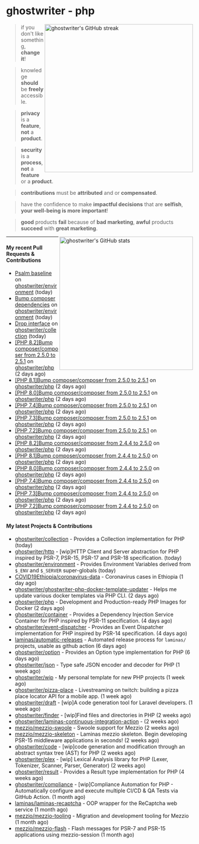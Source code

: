 # ghostwriter - php

<img alt="ghostwriter's GitHub streak" width="400px" align="right" src="https://github-readme-streak-stats.herokuapp.com/?cache_seconds=1800&user=ghostwriter">

> if you don't like something, **change it**!

> knowledge **should** be **freely** accessible.

> **privacy** is a **feature**, **not** a **product**.

> **security** is a **process**, **not** a **feature** or a **product**.

> **contributions** must be **attributed** and or **compensated**.

> have the confidence to make **impactful decisions** that are **selfish**, **your well-being is more important**!

> **good** products **fail** because of **bad marketing**, **awful** products **succeed** with **great marketing**.

<img alt="ghostwriter's GitHub stats" width="360px" align="right" src="https://github-readme-stats.vercel.app/api?cache_seconds=1800&username=ghostwriter&show_icons=true&count_private=true&hide_title=true&hide_rank=true&icon_color=333">

---

#### My recent Pull Requests & Contributions

- [Psalm baseline](https://github.com/ghostwriter/environment/pull/11) on [ghostwriter/environment](https://github.com/ghostwriter/environment) (today)
- [Bump composer dependencies](https://github.com/ghostwriter/environment/pull/10) on [ghostwriter/environment](https://github.com/ghostwriter/environment) (today)
- [Drop interface](https://github.com/ghostwriter/collection/pull/8) on [ghostwriter/collection](https://github.com/ghostwriter/collection) (today)
- [[PHP 8.2]Bump composer/composer from 2.5.0 to 2.5.1](https://github.com/ghostwriter/php/pull/266) on [ghostwriter/php](https://github.com/ghostwriter/php) (2 days ago)
- [[PHP 8.1]Bump composer/composer from 2.5.0 to 2.5.1](https://github.com/ghostwriter/php/pull/265) on [ghostwriter/php](https://github.com/ghostwriter/php) (2 days ago)
- [[PHP 8.0]Bump composer/composer from 2.5.0 to 2.5.1](https://github.com/ghostwriter/php/pull/264) on [ghostwriter/php](https://github.com/ghostwriter/php) (2 days ago)
- [[PHP 7.4]Bump composer/composer from 2.5.0 to 2.5.1](https://github.com/ghostwriter/php/pull/263) on [ghostwriter/php](https://github.com/ghostwriter/php) (2 days ago)
- [[PHP 7.3]Bump composer/composer from 2.5.0 to 2.5.1](https://github.com/ghostwriter/php/pull/262) on [ghostwriter/php](https://github.com/ghostwriter/php) (2 days ago)
- [[PHP 7.2]Bump composer/composer from 2.5.0 to 2.5.1](https://github.com/ghostwriter/php/pull/261) on [ghostwriter/php](https://github.com/ghostwriter/php) (2 days ago)
- [[PHP 8.2]Bump composer/composer from 2.4.4 to 2.5.0](https://github.com/ghostwriter/php/pull/260) on [ghostwriter/php](https://github.com/ghostwriter/php) (2 days ago)
- [[PHP 8.1]Bump composer/composer from 2.4.4 to 2.5.0](https://github.com/ghostwriter/php/pull/259) on [ghostwriter/php](https://github.com/ghostwriter/php) (2 days ago)
- [[PHP 8.0]Bump composer/composer from 2.4.4 to 2.5.0](https://github.com/ghostwriter/php/pull/258) on [ghostwriter/php](https://github.com/ghostwriter/php) (2 days ago)
- [[PHP 7.4]Bump composer/composer from 2.4.4 to 2.5.0](https://github.com/ghostwriter/php/pull/257) on [ghostwriter/php](https://github.com/ghostwriter/php) (2 days ago)
- [[PHP 7.3]Bump composer/composer from 2.4.4 to 2.5.0](https://github.com/ghostwriter/php/pull/256) on [ghostwriter/php](https://github.com/ghostwriter/php) (2 days ago)
- [[PHP 7.2]Bump composer/composer from 2.4.4 to 2.5.0](https://github.com/ghostwriter/php/pull/255) on [ghostwriter/php](https://github.com/ghostwriter/php) (2 days ago)

#### My latest Projects & Contributions

- [ghostwriter/collection](https://github.com/ghostwriter/collection) - Provides a Collection implementation for PHP (today)
- [ghostwriter/http](https://github.com/ghostwriter/http) - [wip]HTTP Client and Server abstraction for PHP inspired by PSR-7, PSR-15, PSR-17 and PSR-18 specification. (today)
- [ghostwriter/environment](https://github.com/ghostwriter/environment) - Provides Environment Variables derived from `$_ENV` and `$_SERVER` super-globals (today)
- [COVID19Ethiopia/coronavirus-data](https://github.com/COVID19Ethiopia/coronavirus-data) - Coronavirus cases in Ethiopia (1 day ago)
- [ghostwriter/ghostwriter-php-docker-template-updater](https://github.com/ghostwriter/ghostwriter-php-docker-template-updater) - Helps me update various docker templates via PHP CLI. (2 days ago)
- [ghostwriter/php](https://github.com/ghostwriter/php) - Development and Production-ready PHP Images for Docker (2 days ago)
- [ghostwriter/container](https://github.com/ghostwriter/container) - Provides a Dependency Injection Service Container for PHP inspired by PSR-11 specification. (4 days ago)
- [ghostwriter/event-dispatcher](https://github.com/ghostwriter/event-dispatcher) - Provides an Event Dispatcher implementation for PHP inspired by PSR-14 specification. (4 days ago)
- [laminas/automatic-releases](https://github.com/laminas/automatic-releases) - Automated release process for `laminas/` projects, usable as github action (6 days ago)
- [ghostwriter/option](https://github.com/ghostwriter/option) - Provides an Option type implementation for PHP (6 days ago)
- [ghostwriter/json](https://github.com/ghostwriter/json) - Type safe JSON encoder and decoder for PHP (1 week ago)
- [ghostwriter/wip](https://github.com/ghostwriter/wip) - My personal template for new PHP projects (1 week ago)
- [ghostwriter/pizza-place](https://github.com/ghostwriter/pizza-place) - Livestreaming on twitch: building a pizza place locator API for a mobile app. (1 week ago)
- [ghostwriter/draft](https://github.com/ghostwriter/draft) - [wip]A code generation tool for Laravel developers. (1 week ago)
- [ghostwriter/finder](https://github.com/ghostwriter/finder) - [wip]Find files and directories in PHP (2 weeks ago)
- [ghostwriter/laminas-continuous-integration-action](https://github.com/ghostwriter/laminas-continuous-integration-action) -  (2 weeks ago)
- [mezzio/mezzio-swoole](https://github.com/mezzio/mezzio-swoole) - Swoole support for Mezzio (2 weeks ago)
- [mezzio/mezzio-skeleton](https://github.com/mezzio/mezzio-skeleton) - Laminas mezzio skeleton. Begin developing PSR-15 middleware applications in seconds! (2 weeks ago)
- [ghostwriter/code](https://github.com/ghostwriter/code) - [wip]code generation and modification through an abstract syntax tree (AST) for PHP (2 weeks ago)
- [ghostwriter/plex](https://github.com/ghostwriter/plex) - [wip] Lexical Analysis library for PHP (Lexer, Tokenizer, Scanner, Parser, Generator) (2 weeks ago)
- [ghostwriter/result](https://github.com/ghostwriter/result) - Provides a Result type implementation for PHP (4 weeks ago)
- [ghostwriter/compliance](https://github.com/ghostwriter/compliance) - [wip]Compliance Automation for PHP - Automatically configure and execute multiple CI/CD &amp; QA Tests via GitHub Action. (1 month ago)
- [laminas/laminas-recaptcha](https://github.com/laminas/laminas-recaptcha) - OOP wrapper for the ReCaptcha web service (1 month ago)
- [mezzio/mezzio-tooling](https://github.com/mezzio/mezzio-tooling) - Migration and development tooling for Mezzio (1 month ago)
- [mezzio/mezzio-flash](https://github.com/mezzio/mezzio-flash) - Flash messages for PSR-7 and PSR-15 applications using mezzio-session (1 month ago)
